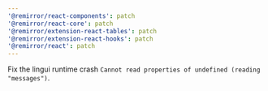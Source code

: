 ```yaml
---
'@remirror/react-components': patch
'@remirror/react-core': patch
'@remirror/extension-react-tables': patch
'@remirror/extension-react-hooks': patch
'@remirror/react': patch
---
```


Fix the lingui runtime crash `Cannot read properties of undefined (reading "messages")`.
